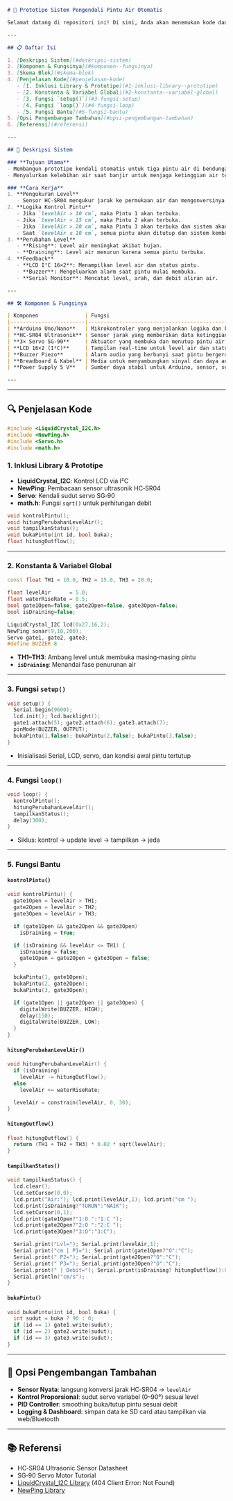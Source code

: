 ```markdown
# 🌊 Prototipe Sistem Pengendali Pintu Air Otomatis

Selamat datang di repositori ini! Di sini, Anda akan menemukan kode dan dokumentasi lengkap untuk prototipe sistem kendali otomatis pintu air di bendungan yang menggunakan Arduino. Sistem ini dirancang untuk mensimulasikan skenario banjir, di mana air akan terus naik hingga ketiga pintu terbuka, dan kemudian mulai turun kembali. Prototipe ini bertujuan untuk menjaga ketinggian air tetap aman selama kondisi darurat.

---

## 📋 Daftar Isi

1. [Deskripsi Sistem](#deskripsi-sistem)  
2. [Komponen & Fungsinya](#komponen--fungsinya)  
3. [Skema Blok](#skema-blok)  
4. [Penjelasan Kode](#penjelasan-kode)  
   - [1. Inklusi Library & Prototipe](#1-inklusi-library--prototipe)  
   - [2. Konstanta & Variabel Global](#2-konstanta--variabel-global)  
   - [3. Fungsi `setup()`](#3-fungsi-setup)  
   - [4. Fungsi `loop()`](#4-fungsi-loop)  
   - [5. Fungsi Bantu](#5-fungsi-bantu)  
5. [Opsi Pengembangan Tambahan](#opsi-pengembangan-tambahan)  
6. [Referensi](#referensi)  

---

## 📝 Deskripsi Sistem

### **Tujuan Utama**  
- Membangun prototipe kendali otomatis untuk tiga pintu air di bendungan.  
- Menyalurkan kelebihan air saat banjir untuk menjaga ketinggian air tetap aman.

### **Cara Kerja**  
1. **Pengukuran Level**  
   - Sensor HC‑SR04 mengukur jarak ke permukaan air dan mengonversinya menjadi nilai `levelAir`.  
2. **Logika Kontrol Pintu**  
   - Jika `levelAir > 10 cm`, maka Pintu 1 akan terbuka.  
   - Jika `levelAir > 15 cm`, maka Pintu 2 akan terbuka.  
   - Jika `levelAir > 20 cm`, maka Pintu 3 akan terbuka dan sistem akan masuk ke fase **draining**.  
   - Saat `levelAir ≤ 10 cm`, semua pintu akan ditutup dan sistem kembali ke fase **rising**.  
3. **Perubahan Level**  
   - **Rising**: Level air meningkat akibat hujan.  
   - **Draining**: Level air menurun karena semua pintu terbuka.  
4. **Feedback**  
   - **LCD I²C 16×2**: Menampilkan level air dan status pintu.  
   - **Buzzer**: Mengeluarkan alarm saat pintu mulai membuka.  
   - **Serial Monitor**: Mencatat level, arah, dan debit aliran air.

---

## 🛠️ Komponen & Fungsinya

| Komponen               | Fungsi                                                         |
|------------------------|---------------------------------------------------------------|
| **Arduino Uno/Nano**   | Mikrokontroler yang menjalankan logika dan kendali I/O        |
| **HC‑SR04 Ultrasonik** | Sensor jarak yang memberikan data ketinggian air              |
| **3× Servo SG‑90**     | Aktuator yang membuka dan menutup pintu air                   |
| **LCD 16×2 (I²C)**     | Tampilan real-time untuk level air dan status pintu           |
| **Buzzer Piezo**       | Alarm audio yang berbunyi saat pintu bergerak                  |
| **Breadboard & Kabel** | Media untuk menyambungkan sinyal dan daya antar komponen      |
| **Power Supply 5 V**   | Sumber daya stabil untuk Arduino, sensor, servo, dan LCD      |

---
```


---

## 🔍 Penjelasan Kode

```cpp
#include <LiquidCrystal_I2C.h>
#include <NewPing.h>
#include <Servo.h>
#include <math.h>
```

### 1. Inklusi Library & Prototipe

* **LiquidCrystal_I2C**: Kontrol LCD via I²C
* **NewPing**: Pembacaan sensor ultrasonik HC‑SR04
* **Servo**: Kendali sudut servo SG‑90
* **math.h**: Fungsi `sqrt()` untuk perhitungan debit

```cpp
void kontrolPintu();
void hitungPerubahanLevelAir();
void tampilkanStatus();
void bukaPintu(int id, bool buka);
float hitungOutflow();
```

---

### 2. Konstanta & Variabel Global

```cpp
const float TH1 = 10.0, TH2 = 15.0, TH3 = 20.0;

float levelAir      = 5.0;
float waterRiseRate = 0.5;
bool gate1Open=false, gate2Open=false, gate3Open=false;
bool isDraining=false;

LiquidCrystal_I2C lcd(0x27,16,2);
NewPing sonar(9,10,200);
Servo gate1, gate2, gate3;
#define BUZZER 8
```

* **TH1–TH3**: Ambang level untuk membuka masing‑masing pintu
* **`isDraining`**: Menandai fase penurunan air

---

### 3. Fungsi `setup()`

```cpp
void setup() {
  Serial.begin(9600);
  lcd.init(); lcd.backlight();
  gate1.attach(5); gate2.attach(6); gate3.attach(7);
  pinMode(BUZZER, OUTPUT);
  bukaPintu(1,false); bukaPintu(2,false); bukaPintu(3,false);
}
```

* Inisialisasi Serial, LCD, servo, dan kondisi awal pintu tertutup

---

### 4. Fungsi `loop()`

```cpp
void loop() {
  kontrolPintu();
  hitungPerubahanLevelAir();
  tampilkanStatus();
  delay(300);
}
```

* Siklus: kontrol → update level → tampilkan → jeda

---

### 5. Fungsi Bantu

#### `kontrolPintu()`

```cpp
void kontrolPintu() {
  gate1Open = levelAir > TH1;
  gate2Open = levelAir > TH2;
  gate3Open = levelAir > TH3;

  if (gate1Open && gate2Open && gate3Open)
    isDraining = true;

  if (isDraining && levelAir <= TH1) {
    isDraining = false;
    gate1Open = gate2Open = gate3Open = false;
  }

  bukaPintu(1, gate1Open);
  bukaPintu(2, gate2Open);
  bukaPintu(3, gate3Open);

  if (gate1Open || gate2Open || gate3Open) {
    digitalWrite(BUZZER, HIGH);
    delay(150);
    digitalWrite(BUZZER, LOW);
  }
}
```

#### `hitungPerubahanLevelAir()`

```cpp
void hitungPerubahanLevelAir() {
  if (isDraining)
    levelAir -= hitungOutflow();
  else
    levelAir += waterRiseRate;

  levelAir = constrain(levelAir, 0, 30);
}
```

#### `hitungOutflow()`

```cpp
float hitungOutflow() {
  return (TH1 + TH2 + TH3) * 0.02 * sqrt(levelAir);
}
```

#### `tampilkanStatus()`

```cpp
void tampilkanStatus() {
  lcd.clear();
  lcd.setCursor(0,0);
  lcd.print("Air:"); lcd.print(levelAir,1); lcd.print("cm ");
  lcd.print(isDraining?"TURUN":"NAIK");
  lcd.setCursor(0,1);
  lcd.print(gate1Open?"1:O ":"1:C ");
  lcd.print(gate2Open?"2:O ":"2:C ");
  lcd.print(gate3Open?"3:O":"3:C");

  Serial.print("Lvl="); Serial.print(levelAir,1);
  Serial.print("cm | P1="); Serial.print(gate1Open?"O":"C");
  Serial.print(" P2="); Serial.print(gate2Open?"O":"C");
  Serial.print(" P3="); Serial.print(gate3Open?"O":"C");
  Serial.print(" | Debit="); Serial.print(isDraining? hitungOutflow():0,2);
  Serial.println("cm/s");
}
```

#### `bukaPintu()`

```cpp
void bukaPintu(int id, bool buka) {
  int sudut = buka ? 90 : 0;
  if (id == 1) gate1.write(sudut);
  if (id == 2) gate2.write(sudut);
  if (id == 3) gate3.write(sudut);
}
```

---

## 🚀 Opsi Pengembangan Tambahan

* **Sensor Nyata**: langsung konversi jarak HC‑SR04 → `levelAir`
* **Kontrol Proporsional**: sudut servo variabel (0–90°) sesuai level
* **PID Controller**: smoothing buka/tutup pintu sesuai debit
* **Logging & Dashboard**: simpan data ke SD card atau tampilkan via web/Bluetooth

---

## 📚 Referensi

* HC‑SR04 Ultrasonic Sensor Datasheet
* SG‑90 Servo Motor Tutorial
* [LiquidCrystal_I2C Library](https://github.com/fdebrabander/Arduino-LiquidCrystal-I2C-library) (404 Client Error: Not Found)
* [NewPing Library](https://bitbucket.org/teckel12/arduino-new-ping)

```
```
